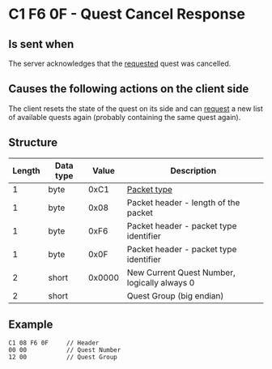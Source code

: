 ﻿# C1 F6 0F - Quest Cancel Response

## Is sent when
The server acknowledges that the [requested](<C1F60F - Quest cancel request (by client).md>) quest was cancelled.


## Causes the following actions on the client side
The client resets the state of the quest on its side and can [request](<C1F630 - Available Quests Request (by client).md>) a
new list of available quests again (probably containing the same quest again).


## Structure

|  Length  | Data type | Value | Description |
|----------|---------|-------------|---------|
| 1 | byte | 0xC1    | [Packet type](PacketTypes.md) |
| 1 | byte | 0x08    | Packet header - length of the packet |
| 1 | byte | 0xF6    | Packet header - packet type identifier |
| 1 | byte | 0x0F    | Packet header - packet type identifier |
| 2 | short | 0x0000 | New Current Quest Number, logically always 0 |
| 2 | short |        | Quest Group (big endian) |

## Example
```
C1 08 F6 0F     // Header
00 00           // Quest Number
12 00           // Quest Group
```
